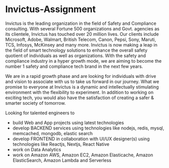 # Invictus-Assignment

Invictus is the leading organization in the field of Safety and Compliance consulting. With several Fortune 500 organizations and Govt. agencies as its clientele, Invictus has touched over 20 million lives. Our clients include Microsoft, Adobe, Walmart, British Telecom, Canon, Pepsi, Sony, Maruti, TCS, Infosys, McKinsey and many more. Invictus is now making a leap in the field of smart technology solutions to enhance the overall safety quotient of individuals as well as organizations. With the safety and compliance industry in a hyper growth mode, we are aiming to become the number 1 safety and compliance tech brand in the next few years.

We are in a rapid growth phase and are looking for individuals with drive and vision to associate with us to take us forward in our journey. What we promise to everyone at Invictus is a dynamic and intellectually stimulating environment with the flexibility to experiment. In addition to working on exciting tech, you would also have the satisfaction of creating a safer &amp; smarter society of tomorrow.

Looking for talented engineers to

- build Web and App projects using latest technologies
- develop BACKEND services using technologies like nodejs, redis, mysql, memcached, mongodb, elastic search
- develop FRONTEND in collaboration with UI/UX designer(s) using technologies like Reactjs, Nextjs, React Native 
- work on Data Analytics
- work on Amazon AWS, Amazon EC2, Amazon Elasticache, Amazon ElasticSearch, Amazon Lambda and Serverless
